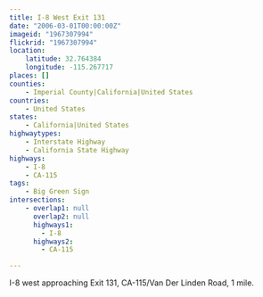 ```yaml
---
title: I-8 West Exit 131
date: "2006-03-01T00:00:00Z"
imageid: "1967307994"
flickrid: "1967307994"
location:
    latitude: 32.764384
    longitude: -115.267717
places: []
counties:
    - Imperial County|California|United States
countries:
    - United States
states:
    - California|United States
highwaytypes:
    - Interstate Highway
    - California State Highway
highways:
    - I-8
    - CA-115
tags:
    - Big Green Sign
intersections:
    - overlap1: null
      overlap2: null
      highways1:
        - I-8
      highways2:
        - CA-115

---
```

I-8 west approaching Exit 131, CA-115/Van Der Linden Road, 1 mile.